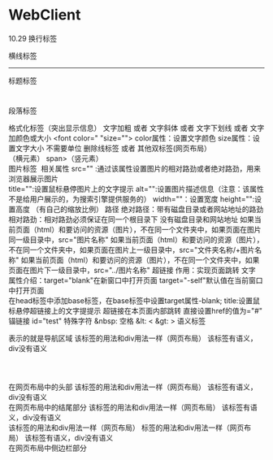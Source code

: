 # WebClient
10.29
换行标签<br/>


横线标签<hr></hr>
标题标签<h1></h1>
段落标签 <p> </p>
格式化标签（突出显示信息）
文字加粗 <strong></strong>或者<b></b>
文字斜体 <em></em>或者<i></i>
文字下划线 <ins></ins> 或者<u></u>
文字加颜色或大小 <font color=" "size=""></font>  color属性：设置文字颜色 size属性：设置文字大小 不需要单位
删除线标签  <del></del>或者<s></s>
其他双标签(网页布局）  <div></div>（横元素）  span></span>（竖元素）   
图片标签 <img> 相关属性  src="" :通过该属性设置图片的相对路劲或者绝对路劲，用来浏览器展示图片  
                       title="":设置鼠标悬停图片上的文字提示
                       alt="":设置图片描述信息（注意：该属性不是给用户展示的，为搜索引擎提供服务的）
                       width=""：设置宽度 height="":设置高度 （有自己的缩放比例）
 路径 
     绝对路径：带有磁盘目录或者网站地址的路劲   
     相对路劲：相对路劲必须保证在同一个根目录下  没有磁盘目录和网站地址
        如果当前页面（html）和要访问的资源（图片），不在同一个文件夹中，如果页面在图片同一级目录中，src="图片名称"
        如果当前页面（html）和要访问的资源（图片），不在同一个文件夹中，如果页面在图片上一级目录中，src="文件夹名称/+图片名称"
        如果当前页面（html）和要访问的资源（图片），不在同一个文件夹中，如果页面在图片下一级目录中，src="../图片名称"
超链接
     作用：实现页面跳转 <a herf="目标页面的路径">文字</a> 
     属性介绍：target="blank"在新窗口中打开页面 
              target="-self"默认值在当前窗口中打开页面  
      在head标签中添加base标签，在base标签中设置target属性-blank;
      title:设置鼠标悬停超链接上的文字提提示
超链接在本页面内部跳转
      直接设置href的值为="#"
      锚链接 id="test"
特殊字符
     &nbsp: 空格
     &lt: <
     &gt: >
语义标签
<nav></nav> 表示的就是导航区域  该标签的用法和div用法一样（网页布局） 该标签有语义，div没有语义
<header></header> 在网页布局中的头部  该标签的用法和div用法一样（网页布局） 该标签有语义，div没有语义
<footer></footer>在网页布局中的结尾部分  该标签的用法和div用法一样（网页布局） 该标签有语义，div没有语义
<article></article> 该标签的用法和div用法一样（网页布局） 标签的用法和div用法一样（网页布局） 该标签有语义，div没有语义
<aside></adise> 在网页布局中侧边栏部分

     
                     
     
                 
 
